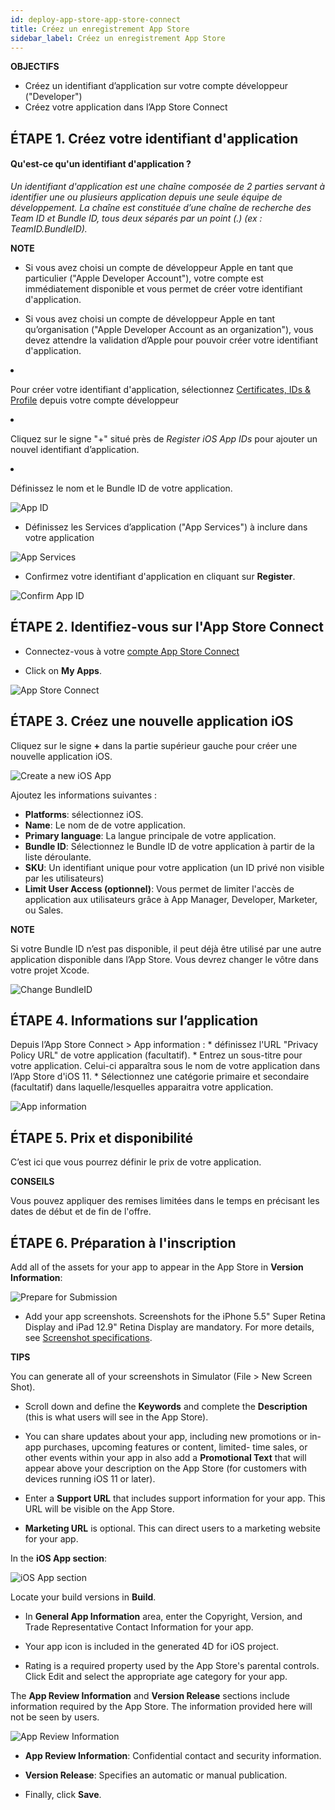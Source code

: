 ```yaml
---
id: deploy-app-store-app-store-connect
title: Créez un enregistrement App Store
sidebar_label: Créez un enregistrement App Store
---
```

<div class = "objectives"> 

**OBJECTIFS**

* Créez un identifiant d’application sur votre compte développeur ("Developer")
* Créez votre application dans l’App Store Connect</div> 

## ÉTAPE 1. Créez votre identifiant d'application

#### Qu'est-ce qu'un identifiant d'application ?

*Un identifiant d'application est une chaîne composée de 2 parties servant à identifier une ou plusieurs application depuis une seule équipe de développement. La chaîne est constituée d’une chaîne de recherche des Team ID et Bundle ID, tous deux séparés par un point (.) (ex : TeamID.BundleID).*<div class = "tips"> 

**NOTE**

* Si vous avez choisi un compte de développeur Apple en tant que particulier ("Apple Developer Account"), votre compte est immédiatement disponible et vous permet de créer votre identifiant d'application.

* Si vous avez choisi un compte de développeur Apple en tant qu’organisation ("Apple Developer Account as an organization"), vous devez attendre la validation d’Apple pour pouvoir créer votre identifiant d'application.</div> 

* Pour créer votre identifiant d'application, sélectionnez [Certificates, IDs & Profile](https://developer.apple.com/account/ios/identifier/bundle) depuis votre compte développeur

* Cliquez sur le signe "+" situé près de *Register iOS App IDs* pour ajouter un nouvel identifiant d’application.

* Définissez le nom et le Bundle ID de votre application.

![App ID](assets/deploy-app-store/Developer-account-App-ID.png)

* Définissez les Services d’application ("App Services") à inclure dans votre application

![App Services](assets/deploy-app-store/App-Services-to-include.png)

* Confirmez votre identifiant d'application en cliquant sur **Register**.

![Confirm App ID](assets/deploy-app-store/Confirm-App-ID.png)

## ÉTAPE 2. Identifiez-vous sur l'App Store Connect

* Connectez-vous à votre [compte App Store Connect](https://appstoreconnect.apple.com)

* Click on **My Apps**.

![App Store Connect](assets/deploy-app-store/App-Store-Connect-home-page.png)

## ÉTAPE 3. Créez une nouvelle application iOS

Cliquez sur le signe **+** dans la partie supérieur gauche pour créer une nouvelle application iOS.

![Create a new iOS App](assets/deploy-app-store/Create-new-iOS-App.png)

Ajoutez les informations suivantes :

* **Platforms**: sélectionnez iOS.
* **Name**: Le nom de de votre application.
* **Primary language**: La langue principale de votre application.
* **Bundle ID**: Sélectionnez le Bundle ID de votre application à partir de la liste déroulante.
* **SKU**: Un identifiant unique pour votre application (un ID privé non visible par les utilisateurs)
* **Limit User Access (optionnel)**: Vous permet de limiter l'accès de application aux utilisateurs grâce à App Manager, Developer, Marketer, ou Sales.<div class = "tips"> 

**NOTE**

Si votre Bundle ID n’est pas disponible, il peut déjà être utilisé par une autre application disponible dans l’App Store. Vous devrez changer le vôtre dans votre projet Xcode.</div> 

![Change BundleID](assets/deploy-app-store/Change-BundleID-Xcode-Project.png)

## ÉTAPE 4. Informations sur l’application

Depuis l’App Store Connect > App information : * définissez l'URL "Privacy Policy URL" de votre application (facultatif). * Entrez un sous-titre pour votre application. Celui-ci apparaîtra sous le nom de votre application dans l’App Store d'iOS 11. * Sélectionnez une catégorie primaire et secondaire (facultatif) dans laquelle/lesquelles apparaitra votre application.

![App information](assets/deploy-app-store/App-Store-Connect-app-information.png)

## ÉTAPE 5. Prix et disponibilité

C’est ici que vous pourrez définir le prix de votre application.<div class = "tips"> 

**CONSEILS**

Vous pouvez appliquer des remises limitées dans le temps en précisant les dates de début et de fin de l'offre.</div> 

## ÉTAPE 6. Préparation à l'inscription

Add all of the assets for your app to appear in the App Store in **Version Information**:

![Prepare for Submission](assets/deploy-app-store/Prepare-for-submission-screenshot-description.png)

* Add your app screenshots. Screenshots for the iPhone 5.5" Super Retina Display and iPad 12.9" Retina Display are mandatory. For more details, see [Screenshot specifications](https://help.apple.com/app-store-connect/#/devd274dd925).<div class = "tips"> 

**TIPS**

You can generate all of your screenshots in Simulator (File > New Screen Shot).</div> 

* Scroll down and define the **Keywords** and complete the **Description** (this is what users will see in the App Store).

* You can share updates about your app, including new promotions or in-app purchases, upcoming features or content, limited- time sales, or other events within your app in also add a **Promotional Text** that will appear above your description on the App Store (for customers with devices running iOS 11 or later).

* Enter a **Support URL** that includes support information for your app. This URL will be visible on the App Store.

* **Marketing URL** is optional. This can direct users to a marketing website for your app.

In the **iOS App section**:

![iOS App section](assets/deploy-app-store/Prepare-for-submission-build-icon.png)

Locate your build versions in **Build**.

* In **General App Information** area, enter the Copyright, Version, and Trade Representative Contact Information for your app.

* Your app icon is included in the generated 4D for iOS project.

* Rating is a required property used by the App Store's parental controls. Click Edit and select the appropriate age category for your app.

The **App Review Information** and **Version Release** sections include information required by the App Store. The information provided here will not be seen by users.

![App Review Information](assets/deploy-app-store/Prepare-for-submission-review-information.png)

* **App Review Information**: Confidential contact and security information. 
* **Version Release**: Specifies an automatic or manual publication.

* Finally, click **Save**.